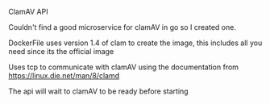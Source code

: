 ClamAV API

Couldn't find a good microservice for clamAV in go so I created one.

DockerFile uses version 1.4 of clam to create the image, this includes all you need since its the official image

Uses tcp to communicate with clamAV using the documentation from https://linux.die.net/man/8/clamd

The api will wait to clamAV to be ready before starting
